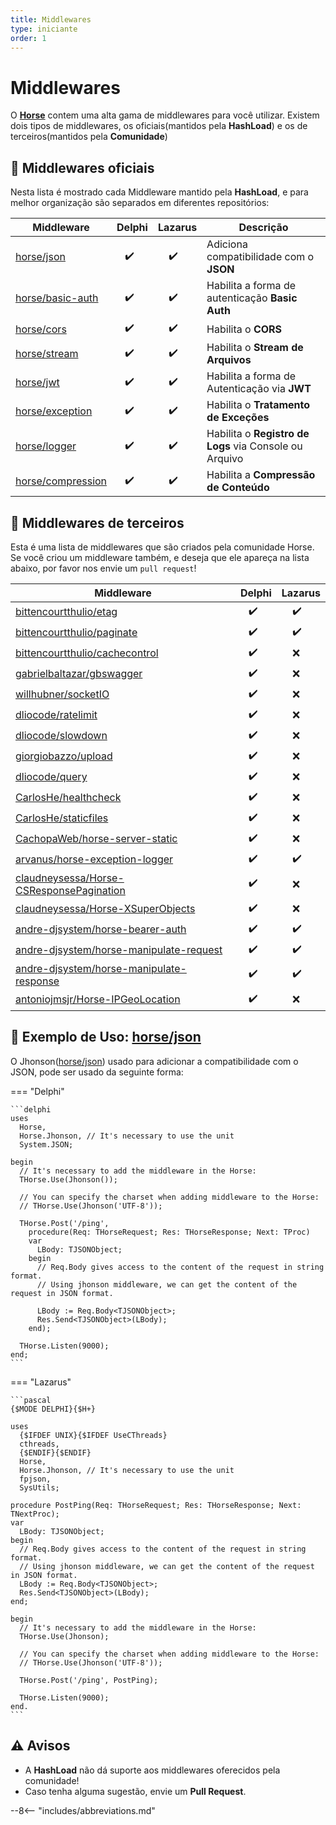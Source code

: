 ```yaml
---
title: Middlewares
type: iniciante
order: 1
---
```


# Middlewares

O **[Horse](https://github.com/HashLoad/horse)** contem uma alta gama de middlewares para você utilizar.
Existem dois tipos de middlewares, os
oficiais(mantidos pela **HashLoad**) e os de terceiros(mantidos pela **Comunidade**)

## 🧬 Middlewares oficiais

Nesta lista é mostrado cada Middleware mantido pela **HashLoad**, e para melhor organização são separados
em diferentes repositórios:

| Middleware                                                         | Delphi               | Lazarus                    | Descrição                                              |
| ------------------------------------------------------------------ | -------------------- | -------------------------- | ------------------------------------------------------ |
| [horse/json](https://github.com/HashLoad/jhonson)                  | &nbsp;&nbsp;&nbsp;✔️ | &nbsp;&nbsp;&nbsp;&nbsp;✔️ | Adiciona compatibilidade com o **JSON**                |
| [horse/basic-auth](https://github.com/HashLoad/horse-basic-auth)   | &nbsp;&nbsp;&nbsp;✔️ | &nbsp;&nbsp;&nbsp;&nbsp;✔️ | Habilita a forma de autenticação **Basic Auth**        |
| [horse/cors](https://github.com/HashLoad/horse-cors)               | &nbsp;&nbsp;&nbsp;✔️ | &nbsp;&nbsp;&nbsp;&nbsp;✔️ | Habilita o **CORS**                                    |
| [horse/stream](https://github.com/HashLoad/horse-octet-stream)     | &nbsp;&nbsp;&nbsp;✔️ | &nbsp;&nbsp;&nbsp;&nbsp;✔️ | Habilita o **Stream de Arquivos**                      |
| [horse/jwt](https://github.com/HashLoad/horse-jwt)                 | &nbsp;&nbsp;&nbsp;✔️ | &nbsp;&nbsp;&nbsp;&nbsp;✔️ | Habilita a forma de Autenticação via **JWT**           |
| [horse/exception](https://github.com/HashLoad/handle-exception)    | &nbsp;&nbsp;&nbsp;✔️ | &nbsp;&nbsp;&nbsp;&nbsp;✔️ | Habilita o **Tratamento de Exceções**                  |
| [horse/logger](https://github.com/HashLoad/horse-logger)           | &nbsp;&nbsp;&nbsp;✔️ | &nbsp;&nbsp;&nbsp;&nbsp;✔️ | Habilita o **Registro de Logs** via Console ou Arquivo |
| [horse/compression](https://github.com/HashLoad/horse-compression) | &nbsp;&nbsp;&nbsp;✔️ | &nbsp;&nbsp;&nbsp;&nbsp;✔️ | Habilita a **Compressão de Conteúdo**                  |

## 🌱 Middlewares de terceiros

Esta é uma lista de middlewares que são criados pela comunidade Horse. Se você criou um middleware também, e deseja que ele apareça na lista abaixo, por favor nos envie um `pull request`!

| Middleware                                                                                              | Delphi               | Lazarus                    |
| ------------------------------------------------------------------------------------------------------- | -------------------- | -------------------------- |
| [bittencourtthulio/etag](https://github.com/bittencourtthulio/Horse-ETag)                               | &nbsp;&nbsp;&nbsp;✔️ | &nbsp;&nbsp;&nbsp;&nbsp;✔️ |
| [bittencourtthulio/paginate](https://github.com/bittencourtthulio/Horse-Paginate)                       | &nbsp;&nbsp;&nbsp;✔️ | &nbsp;&nbsp;&nbsp;&nbsp;✔️ |
| [bittencourtthulio/cachecontrol](https://github.com/bittencourtthulio/horse-cachecontrol)               | &nbsp;&nbsp;&nbsp;✔️ | &nbsp;&nbsp;&nbsp;&nbsp;❌ |
| [gabrielbaltazar/gbswagger](https://github.com/gabrielbaltazar/gbswagger)                               | &nbsp;&nbsp;&nbsp;✔️ | &nbsp;&nbsp;&nbsp;&nbsp;❌ |
| [willhubner/socketIO](https://github.com/WillHubner/Horse-SocketIO)                                     | &nbsp;&nbsp;&nbsp;✔️ | &nbsp;&nbsp;&nbsp;&nbsp;❌ |
| [dliocode/ratelimit](https://github.com/dliocode/horse-ratelimit)                                       | &nbsp;&nbsp;&nbsp;✔️ | &nbsp;&nbsp;&nbsp;&nbsp;❌ |
| [dliocode/slowdown](https://github.com/dliocode/horse-slowdown)                                         | &nbsp;&nbsp;&nbsp;✔️ | &nbsp;&nbsp;&nbsp;&nbsp;❌ |
| [giorgiobazzo/upload](https://github.com/giorgiobazzo/horse-upload)                                     | &nbsp;&nbsp;&nbsp;✔️ | &nbsp;&nbsp;&nbsp;&nbsp;❌ |
| [dliocode/query](https://github.com/dliocode/horse-query)                                               | &nbsp;&nbsp;&nbsp;✔️ | &nbsp;&nbsp;&nbsp;&nbsp;❌ |
| [CarlosHe/healthcheck](https://github.com/CarlosHe/horse-healthcheck)                                   | &nbsp;&nbsp;&nbsp;✔️ | &nbsp;&nbsp;&nbsp;&nbsp;❌ |
| [CarlosHe/staticfiles](https://github.com/CarlosHe/horse-staticfiles)                                   | &nbsp;&nbsp;&nbsp;✔️ | &nbsp;&nbsp;&nbsp;&nbsp;❌ |
| [CachopaWeb/horse-server-static](https://github.com/CachopaWeb/horse-server-static)                     | &nbsp;&nbsp;&nbsp;✔️ | &nbsp;&nbsp;&nbsp;&nbsp;❌ |
| [arvanus/horse-exception-logger](https://github.com/arvanus/horse-exception-logger)                     | &nbsp;&nbsp;&nbsp;✔️ | &nbsp;&nbsp;&nbsp;&nbsp;✔️ |
| [claudneysessa/Horse-CSResponsePagination](https://github.com/claudneysessa/Horse-CSResponsePagination) | &nbsp;&nbsp;&nbsp;✔️ | &nbsp;&nbsp;&nbsp;&nbsp;❌ |
| [claudneysessa/Horse-XSuperObjects](https://github.com/claudneysessa/Horse-XSuperObjects)               | &nbsp;&nbsp;&nbsp;✔️ | &nbsp;&nbsp;&nbsp;&nbsp;❌ |
| [andre-djsystem/horse-bearer-auth](https://github.com/andre-djsystem/horse-bearer-auth)                 | &nbsp;&nbsp;&nbsp;✔️ | &nbsp;&nbsp;&nbsp;&nbsp;✔️ |
| [andre-djsystem/horse-manipulate-request](https://github.com/andre-djsystem/horse-manipulate-request)   | &nbsp;&nbsp;&nbsp;✔️ | &nbsp;&nbsp;&nbsp;&nbsp;✔️ |
| [andre-djsystem/horse-manipulate-response](https://github.com/andre-djsystem/horse-manipulate-response) | &nbsp;&nbsp;&nbsp;✔️ | &nbsp;&nbsp;&nbsp;&nbsp;✔️ |
| [antoniojmsjr/Horse-IPGeoLocation](https://github.com/antoniojmsjr/Horse-IPGeoLocation)                 | &nbsp;&nbsp;&nbsp;✔️ | &nbsp;&nbsp;&nbsp;&nbsp;❌ |

## 🤙 Exemplo de Uso: [horse/json](https://github.com/HashLoad/jhonson)

O Jhonson([horse/json](https://github.com/HashLoad/jhonson)) usado para adicionar a compatibilidade com o JSON, pode ser usado da seguinte forma:

=== "Delphi"

    ```delphi
    uses
      Horse,
      Horse.Jhonson, // It's necessary to use the unit
      System.JSON;

    begin
      // It's necessary to add the middleware in the Horse:
      THorse.Use(Jhonson());

      // You can specify the charset when adding middleware to the Horse:
      // THorse.Use(Jhonson('UTF-8'));

      THorse.Post('/ping',
        procedure(Req: THorseRequest; Res: THorseResponse; Next: TProc)
        var
          LBody: TJSONObject;
        begin
          // Req.Body gives access to the content of the request in string format.
          // Using jhonson middleware, we can get the content of the request in JSON format.

          LBody := Req.Body<TJSONObject>;
          Res.Send<TJSONObject>(LBody);
        end);

      THorse.Listen(9000);
    end;
    ```

=== "Lazarus"

    ```pascal
    {$MODE DELPHI}{$H+}

    uses
      {$IFDEF UNIX}{$IFDEF UseCThreads}
      cthreads,
      {$ENDIF}{$ENDIF}
      Horse,
      Horse.Jhonson, // It's necessary to use the unit
      fpjson,
      SysUtils;

    procedure PostPing(Req: THorseRequest; Res: THorseResponse; Next: TNextProc);
    var
      LBody: TJSONObject;
    begin
      // Req.Body gives access to the content of the request in string format.
      // Using jhonson middleware, we can get the content of the request in JSON format.
      LBody := Req.Body<TJSONObject>;
      Res.Send<TJSONObject>(LBody);
    end;

    begin
      // It's necessary to add the middleware in the Horse:
      THorse.Use(Jhonson);

      // You can specify the charset when adding middleware to the Horse:
      // THorse.Use(Jhonson('UTF-8'));

      THorse.Post('/ping', PostPing);

      THorse.Listen(9000);
    end.
    ```

## ⚠️ Avisos

- A **HashLoad** não dá suporte aos middlewares oferecidos pela comunidade!
- Caso tenha alguma sugestão, envie um **Pull Request**.

--8<-- "includes/abbreviations.md"

